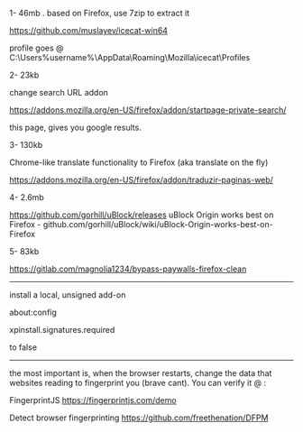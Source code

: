 1- 46mb . based on Firefox, use 7zip to extract it

https://github.com/muslayev/icecat-win64

profile goes @ C:\Users\%username%\AppData\Roaming\Mozilla\icecat\Profiles

 

2- 23kb

change search URL addon

https://addons.mozilla.org/en-US/firefox/addon/startpage-private-search/

this page, gives you google results.

 

3- 130kb

Chrome-like translate functionality to Firefox (aka translate on the fly)

https://addons.mozilla.org/en-US/firefox/addon/traduzir-paginas-web/

 

4- 2.6mb

https://github.com/gorhill/uBlock/releases
uBlock Origin works best on Firefox - github.com/gorhill/uBlock/wiki/uBlock-Origin-works-best-on-Firefox

 

5- 83kb

https://gitlab.com/magnolia1234/bypass-paywalls-firefox-clean

<hr>

install a local, unsigned add-on


about:config

xpinstall.signatures.required 

to false


<hr>


the most important is, when the browser restarts, change the data that websites reading to fingerprint you (brave cant). You can verify it @ :

FingerprintJS        https://fingerprintjs.com/demo

Detect browser fingerprinting        https://github.com/freethenation/DFPM
